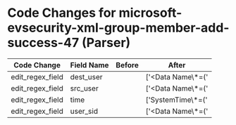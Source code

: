 # Code Changes for microsoft-evsecurity-xml-group-member-add-success-47 (Parser)

| Code Change | Field Name | Before | After |
|-------------|------------|--------|-------|
| edit_regex_field | dest_user |  | ['<Data Name\\*=(\'|")TargetUserName(\'|")>({dest_user}[^<]+)<\/Data>'] |
| edit_regex_field | src_user |  | ['<Data Name\\*=(\'|")SubjectUserName(\'|")>(\#011)*({src_user}[\w\.\-\!\#\^\~]{1,40}\$?)\s*(\#\d+)*\s*<'] |
| edit_regex_field | time |  | ['SystemTime\\*=(\'|")({time}\d\d\d\d-\d\d-\d\dT\d\d:\d\d:\d\d)'] |
| edit_regex_field | user_sid |  | ['<Data Name\\*=(\'|")SubjectUserSid(\'|")>({user_sid}[^<]+)<'] |